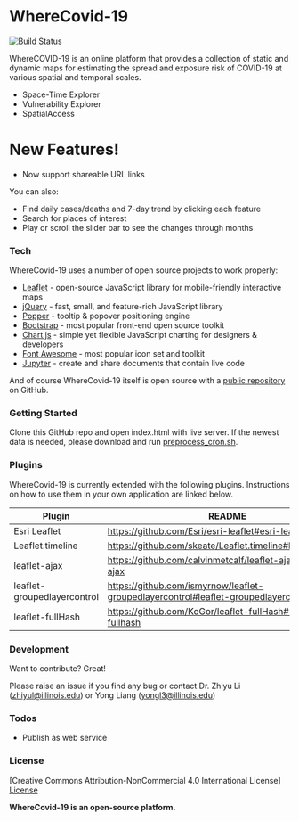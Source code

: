 # WhereCovid-19

[![Build Status](https://travis-ci.org/joemccann/dillinger.svg?branch=master)](https://travis-ci.org/joemccann/dillinger)

WhereCOVID-19 is an online platform that provides a collection of static and dynamic maps for estimating the spread and exposure risk of COVID-19 at various spatial and temporal scales.

  - Space-Time Explorer
  - Vulnerability Explorer
  - SpatialAccess

# New Features!

  - Now support shareable URL links


You can also:
  - Find daily cases/deaths and 7-day trend by clicking each feature
  - Search for places of interest
  - Play or scroll the slider bar to see the changes through months


### Tech

WhereCovid-19 uses a number of open source projects to work properly:

* [Leaflet] - open-source JavaScript library for mobile-friendly interactive maps
* [jQuery] - fast, small, and feature-rich JavaScript library
* [Popper] - tooltip & popover positioning engine
* [Bootstrap] - most popular front-end open source toolkit
* [Chart.js] - simple yet flexible JavaScript charting for designers & developers
* [Font Awesome] - most popular icon set and toolkit
* [Jupyter] - create and share documents that contain live code

And of course WhereCovid-19 itself is open source with a [public repository][wherecovid19_webapp]
 on GitHub.

### Getting Started

Clone this GitHub repo and open index.html with live server. 
If the newest data is needed, please download and run [preprocess_cron.sh][cronjob].

### Plugins

WhereCovid-19 is currently extended with the following plugins. Instructions on how to use them in your own application are linked below.

| Plugin | README |
| ------ | ------ |
| Esri Leaflet | https://github.com/Esri/esri-leaflet#esri-leaflet |
| Leaflet.timeline | https://github.com/skeate/Leaflet.timeline#leaflettimeline |
| leaflet-ajax | https://github.com/calvinmetcalf/leaflet-ajax#leaflet-ajax |
| leaflet-groupedlayercontrol | https://github.com/ismyrnow/leaflet-groupedlayercontrol#leaflet-groupedlayercontrol |
| leaflet-fullHash | https://github.com/KoGor/leaflet-fullHash#leaflet-fullhash |


### Development

Want to contribute? Great!

Please raise an issue if you find any bug or contact Dr. Zhiyu Li (zhiyul@illinois.edu) or Yong Liang (yongl3@illinois.edu)


### Todos

 - Publish as web service


### License

[Creative Commons Attribution-NonCommercial 4.0 International License] [License]

**WhereCovid-19 is an open-source platform.**

[//]: # (These are reference links used in the body of this note and get stripped out when the markdown processor does its job. There is no need to format nicely because it shouldn't be seen. Thanks SO - http://stackoverflow.com/questions/4823468/store-comments-in-markdown-syntax)


   [Leaflet]: <https://leafletjs.com>
   [jQuery]: <http://jquery.com>
   [Popper]: <https://popper.js.org>
   [Bootstrap]: <https://getbootstrap.com>
   [Chart.js]: <https://www.chartjs.org>
   [Font Awesome]: <https://fontawesome.com>
   [Jupyter]: <https://jupyter.org>
   [wherecovid19_webapp]: <https://github.com/cybergis/wherecovid19_webapp>
   [cronjob]: <https://github.com/cybergis/wherecovid19_webapp/blob/refactor/preprocessing/cronjob/preprocess_cron.sh>
   [License]: <https://creativecommons.org/licenses/by-nc/4.0/>
